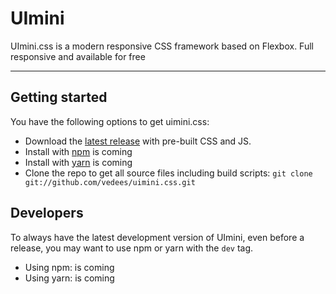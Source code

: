 # UImini

UImini.css is a modern responsive CSS framework based on Flexbox. Full responsive and available for free

---

## Getting started

You have the following options to get uimini.css:

- Download the [latest release](https://github.com/vedees/uimini.css/releases/latest) with pre-built CSS and JS.
- Install with [npm](https://npmjs.com) is coming
- Install with [yarn](https://yarnpkg.com/) is coming
- Clone the repo to get all source files including build scripts: `git clone git://github.com/vedees/uimini.css.git`

## Developers
To always have the latest development version of UImini, even before a release, you may want to use npm or yarn with the `dev` tag.
- Using npm: is coming
- Using yarn: is coming